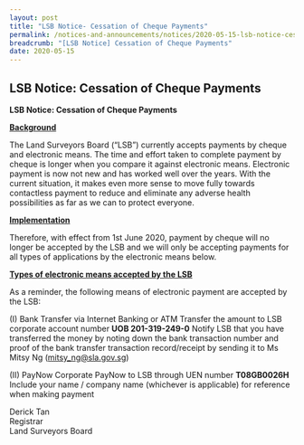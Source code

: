 ```yaml
---
layout: post
title: "LSB Notice- Cessation of Cheque Payments"
permalink: /notices-and-announcements/notices/2020-05-15-lsb-notice-cessation-cheque-payments/
breadcrumb: "[LSB Notice] Cessation of Cheque Payments"
date: 2020-05-15
---
```


LSB Notice: Cessation of Cheque Payments
---
**LSB Notice:  Cessation of Cheque Payments**

<u><b>Background</b></u>


The Land Surveyors Board (“LSB”) currently accepts payments by cheque and electronic means. The time and effort taken to complete payment by cheque is longer when you compare it against electronic means. Electronic payment is now not new and has worked well over the years. With the current situation, it makes even more sense to move fully towards contactless payment to reduce and eliminate any adverse health possibilities as far as we can to protect everyone. 
 
<u><b>Implementation</b></u>
 
Therefore, with effect from 1st June 2020, payment by cheque will no longer be accepted by the LSB and we will only be accepting payments for all types of applications by the electronic means below.
 
<u><b>Types of electronic means accepted by the LSB</b></u>
 
As a reminder, the following means of electronic payment are accepted by the LSB:
 
(I) Bank Transfer via Internet Banking or ATM
Transfer the amount to LSB corporate account number **UOB 201-319-249-0**
Notify LSB that you have transferred the money by noting down the bank transaction number and proof of the bank transfer transaction record/receipt by sending it to Ms Mitsy Ng (mitsy_ng@sla.gov.sg)
 
(II) PayNow Corporate
PayNow to LSB through UEN number **T08GB0026H**
Include your name / company name (whichever is applicable) for reference when making payment

 Derick Tan<br>Registrar<br>Land Surveyors Board  

